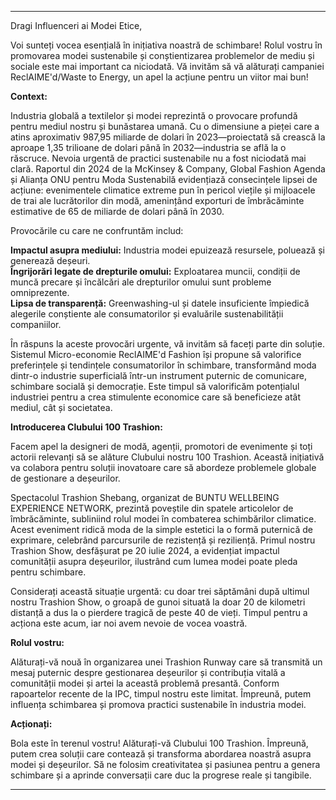 ---

Dragi Influenceri ai Modei Etice,

Voi sunteți vocea esențială în inițiativa noastră de schimbare! Rolul vostru în promovarea modei sustenabile și conștientizarea problemelor de mediu și sociale este mai important ca niciodată. Vă invităm să vă alăturați campaniei ReclAIME'd/Waste to Energy, un apel la acțiune pentru un viitor mai bun!

**Context:**

Industria globală a textilelor și modei reprezintă o provocare profundă pentru mediul nostru și bunăstarea umană. Cu o dimensiune a pieței care a atins aproximativ 987,95 miliarde de dolari în 2023—proiectată să crească la aproape 1,35 trilioane de dolari până în 2032—industria se află la o răscruce. Nevoia urgentă de practici sustenabile nu a fost niciodată mai clară. Raportul din 2024 de la McKinsey & Company, Global Fashion Agenda și Alianța ONU pentru Moda Sustenabilă evidențiază consecințele lipsei de acțiune: evenimentele climatice extreme pun în pericol viețile și mijloacele de trai ale lucrătorilor din modă, amenințând exporturi de îmbrăcăminte estimative de 65 de miliarde de dolari până în 2030.

Provocările cu care ne confruntăm includ:

**Impactul asupra mediului:** Industria modei epuizează resursele, poluează și generează deșeuri.  
**Îngrijorări legate de drepturile omului:** Exploatarea muncii, condiții de muncă precare și încălcări ale drepturilor omului sunt probleme omniprezente.  
**Lipsa de transparență:** Greenwashing-ul și datele insuficiente împiedică alegerile conștiente ale consumatorilor și evaluările sustenabilității companiilor.  

În răspuns la aceste provocări urgente, vă invităm să faceți parte din soluție. Sistemul Micro-economie ReclAIME'd Fashion își propune să valorifice preferințele și tendințele consumatorilor în schimbare, transformând moda dintr-o industrie superficială într-un instrument puternic de comunicare, schimbare socială și democrație. Este timpul să valorificăm potențialul industriei pentru a crea stimulente economice care să beneficieze atât mediul, cât și societatea.

**Introducerea Clubului 100 Trashion:**

Facem apel la designeri de modă, agenții, promotori de evenimente și toți actorii relevanți să se alăture Clubului nostru 100 Trashion. Această inițiativă va colabora pentru soluții inovatoare care să abordeze problemele globale de gestionare a deșeurilor.

Spectacolul Trashion Shebang, organizat de BUNTU WELLBEING EXPERIENCE NETWORK, prezintă poveștile din spatele articolelor de îmbrăcăminte, subliniind rolul modei în combaterea schimbărilor climatice. Acest eveniment ridică moda de la simple estetici la o formă puternică de exprimare, celebrând parcursurile de rezistență și reziliență. Primul nostru Trashion Show, desfășurat pe 20 iulie 2024, a evidențiat impactul comunității asupra deșeurilor, ilustrând cum lumea modei poate pleda pentru schimbare.

Considerați această situație urgentă: cu doar trei săptămâni după ultimul nostru Trashion Show, o groapă de gunoi situată la doar 20 de kilometri distanță a dus la o pierdere tragică de peste 40 de vieți. Timpul pentru a acționa este acum, iar noi avem nevoie de vocea voastră.

**Rolul vostru:**

Alăturați-vă nouă în organizarea unei Trashion Runway care să transmită un mesaj puternic despre gestionarea deșeurilor și contribuția vitală a comunității modei și artei la această problemă presantă. Conform rapoartelor recente de la IPC, timpul nostru este limitat. Împreună, putem influența schimbarea și promova practici sustenabile în industria modei.

**Acționați:**

Bola este în terenul vostru! Alăturați-vă Clubului 100 Trashion. Împreună, putem crea soluții care contează și transforma abordarea noastră asupra modei și deșeurilor. Să ne folosim creativitatea și pasiunea pentru a genera schimbare și a aprinde conversații care duc la progrese reale și tangibile.

---